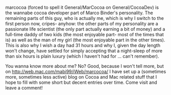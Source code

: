 


marcocoa (forced to spell it General/MarCocoa on General/CocoaDev) is the wannabe cocoa developer part of Marco Binder's personality. The remaining parts of this guy, who is actually me, which is why I switch to the first person now, cripes- anyhow: the other parts of my personality are a passionate life scientist (the only part actually earning a bit of money) and a full-time daddy of two kids (the most enjoyable part- most of the times that is) as well as the man of my girl (the most enjoyable part in the other times). This is also why I wish a day had 31 hours and why I, given the day length won't change, have settled for simply accepting that a night-sleep of more than six hours is plain luxury (which I haven't had for ... can't remember).

You wanna know more about me? No? Good, because I won't tell more, but on http://web.mac.com/mabi99/iWeb/marcocoa/ I have set up a (sometimes more, sometimes less active) blog on Cocoa and Mac related stuff that I hope to fill with some short but decent entries over time. Come visit and leave a comment!